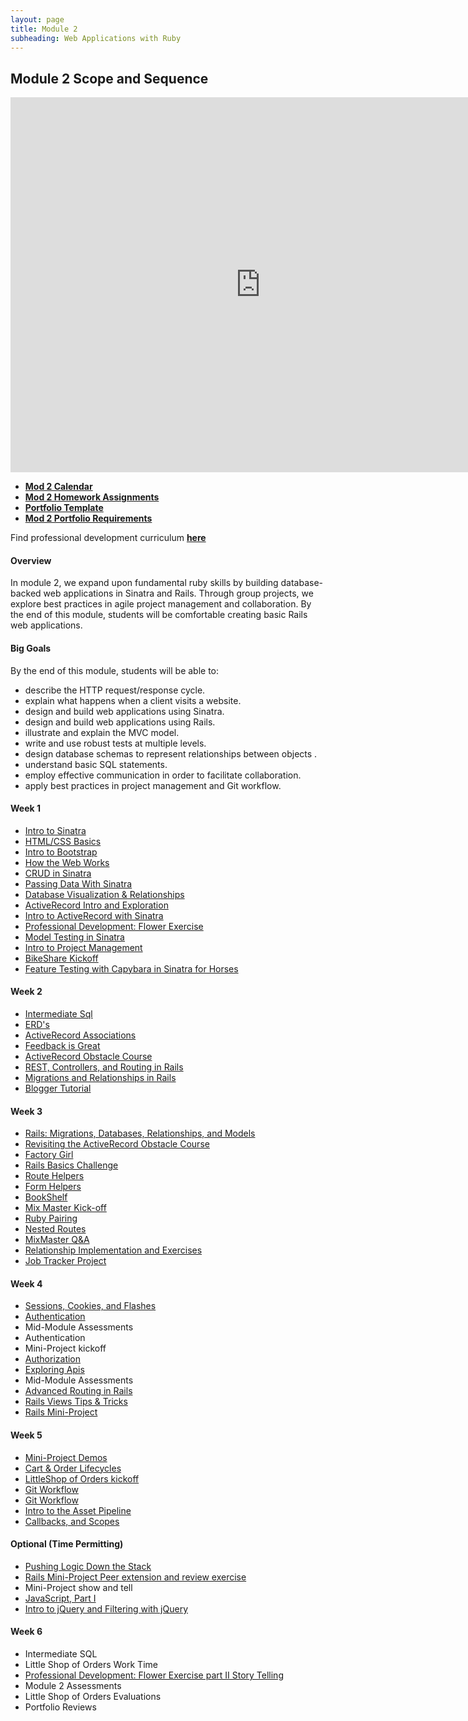 ```yaml
---
layout: page
title: Module 2
subheading: Web Applications with Ruby
---
```


## Module 2 Scope and Sequence

<iframe src="https://calendar.google.com/calendar/embed?mode=week&src=casimircreative.com_rps2hg1nfqjih4rcl3gl6s4lpk%40group.calendar.google.com&ctz=America/Denver" style="border: 0" width="800" height="600" frameborder="0" scrolling="no"></iframe>

* [__Mod 2 Calendar__](https://calendar.google.com/calendar/embed?src=casimircreative.com_rps2hg1nfqjih4rcl3gl6s4lpk@group.calendar.google.com&ctz=America/Denver)
* [__Mod 2 Homework Assignments__](homework)
* [__Portfolio Template__](https://raw.githubusercontent.com/turingschool/portfolios/master/template.markdown)
* [__Mod 2 Portfolio Requirements__](https://github.com/turingschool/portfolios#module-2)

Find professional development curriculum [__here__](/professional_development)

#### Overview

In module 2, we expand upon fundamental ruby skills by building database-backed web applications in Sinatra and Rails. Through group projects, we explore best practices in agile project management and collaboration. By the end of this module, students will be comfortable creating basic Rails web applications.

#### Big Goals

By the end of this module, students will be able to:

* describe the HTTP request/response cycle.
* explain what happens when a client visits a website.
* design and build web applications using Sinatra.
* design and build web applications using Rails.
* illustrate and explain the MVC model.
* write and use robust tests at multiple levels.
* design database schemas to represent relationships between objects .
* understand basic SQL statements.
* employ effective communication in order to facilitate collaboration.
* apply best practices in project management and Git workflow.



#### Week 1

* [Intro to Sinatra](lessons/introduction_to_sinatra)
* [HTML/CSS Basics](slides/html_css_basics/html_css_basics)
* [Intro to Bootstrap](lessons/introduction_to_bootstrap_v2)
* [How the Web Works](slides/how_the_web_works/slides)
* [CRUD in Sinatra](lessons/crud-intro-sinatra)
* [Passing Data With Sinatra](https://github.com/turingschool/shopping)
* [Database Visualization & Relationships](lessons/visualising_and_implementing_database_relationships)
* [ActiveRecord Intro and Exploration](https://github.com/turingschool/intro-to-ar)
* [Intro to ActiveRecord with Sinatra](lessons/intro_to_active_record_in_sinatra)
* [Professional Development: Flower Exercise](../professional_development/module_two/flower_exercise)
* [Model Testing in Sinatra](lessons/model_testing_in_sinatra_with_horses)
* [Intro to Project Management](lessons/intro_to_project_management)
* [BikeShare Kickoff](https://github.com/turingschool/bike-share)
* [Feature Testing with Capybara in Sinatra for Horses](lessons/feature_testing_in_sinatra_with_horses)

#### Week 2

* [Intermediate Sql]()
* [ERD's](lessons/entity-relationship-diagramming)
* [ActiveRecord Associations](lessons/activerecord_associations)
* [Feedback is Great](slides/difficult_conversations/diff-convos)
* [ActiveRecord Obstacle Course](lessons/active_record_obstacle_course)
* [REST, Controllers, and Routing in Rails](lessons/rest_routing_and_controllers_in_rails)
* [Migrations and Relationships in Rails](lessons/migrations-databases-relationships)
* [Blogger Tutorial](projects/blogger)

#### Week 3

* [Rails: Migrations, Databases, Relationships, and Models](lessons/models_databases_relationships)
* [Revisiting the ActiveRecord Obstacle Course](lessons/active_record_obstacle_course)
* [Factory Girl](lessons/factory_documentation)
* [Rails Basics Challenge](lessons/models_databases_relationships_routes_controllers_oh_my)
* [Route Helpers](lessons/route_helpers)
* [Form Helpers](lessons/form_helpers_rails)
* [BookShelf](lessons/forms_primer)
* [Mix Master Kick-off](projects/mix_master/1_getting_started)
* [Ruby Pairing](https://github.com/turingschool/challenges/blob/master/flatten.markdown)
* [Nested Routes](lessons/advanced_routing_rails)
* [MixMaster Q&A](projects/mix_master/1_getting_started)
* [Relationship Implementation and Exercises](https://github.com/turingschool-examples/relationship_practice_exercises)
* [Job Tracker Project](https://github.com/turingschool/job-tracker)

#### Week 4

* [Sessions, Cookies, and Flashes](lessons/sessions_cookies_flashes)
* [Authentication](lessons/authentication)
* Mid-Module Assessments
* Authentication
* Mini-Project kickoff
* [Authorization](lessons/authorization-in-rails)
* [Exploring Apis](lessons/exploring_apis)
* Mid-Module Assessments
* [Advanced Routing in Rails](lessons/advanced_routing_rails)
* [Rails Views Tips & Tricks](lessons/rails_views_tips_and_techniques)
* [Rails Mini-Project](projects/mini-project)

#### Week 5

* [Mini-Project Demos](lessons/mini-project-gem-implementation)
* [Cart & Order Lifecycles](lessons/cart_implementation)
* [LittleShop of Orders kickoff](projects/little_shop)
* [Git Workflow](lessons/git_workflows)
* [Git Workflow](lessons/small_team_git_workflow)
* [Intro to the Asset Pipeline](lessons/intro_to_the_asset_pipeline)
* [Callbacks, and Scopes](lessons/scopes_callbacks_class_methods.markdown)

#### Optional (Time Permitting)
* [Pushing Logic Down the Stack](http://tutorials.jumpstartlab.com/topics/architecture/pushing_logic_down_the_stack.html)
* [Rails Mini-Project Peer extension and review exercise](lessons/mini-project-gem-implementation)
* Mini-Project show and tell
* [JavaScript, Part I](lessons/introduction_to_javascript)
* [Intro to jQuery and Filtering with jQuery](lessons/introduction_to_jquery)

#### Week 6

* Intermediate SQL
* Little Shop of Orders Work Time
* [Professional Development: Flower Exercise part II Story Telling](../professional_development/module_two/flower/exercise)
* Module 2 Assessments
* Little Shop of Orders Evaluations
* Portfolio Reviews
